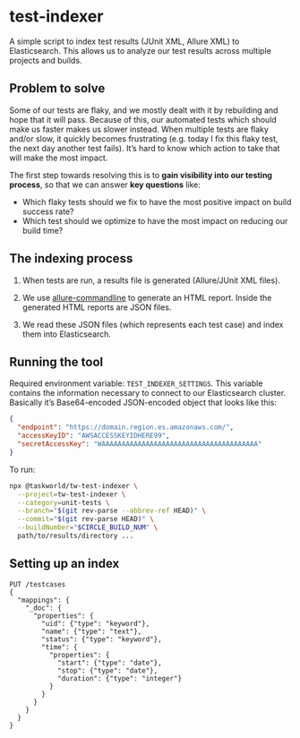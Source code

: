 # test-indexer

A simple script to index test results (JUnit XML, Allure XML) to Elasticsearch.
This allows us to analyze our test results across multiple projects and builds.

## Problem to solve

Some of our tests are flaky, and we mostly dealt with it by rebuilding and hope
that it will pass. Because of this, our automated tests which should make us
faster makes us slower instead. When multiple tests are flaky and/or slow, it
quickly becomes frustrating (e.g. today I fix this flaky test, the next day
another test fails). It’s hard to know which action to take that will make the
most impact.

The first step towards resolving this is to **gain visibility into our testing
process**, so that we can answer **key questions** like:

- Which flaky tests should we fix to have the most positive impact on build
  success rate?
- Which test should we optimize to have the most impact on reducing our build
  time?

## The indexing process

1. When tests are run, a results file is generated (Allure/JUnit XML files).

2. We use [allure-commandline](https://www.npmjs.com/package/allure-commandline)
   to generate an HTML report. Inside the generated HTML reports are JSON files.

3. We read these JSON files (which represents each test case) and index them
   into Elasticsearch.

## Running the tool

Required environment variable: `TEST_INDEXER_SETTINGS`. This variable contains
the information necessary to connect to our Elasticsearch cluster. Basically
it’s Base64-encoded JSON-encoded object that looks like this:

```json
{
  "endpoint": "https://domain.region.es.amazonaws.com/",
  "accessKeyID": "AWSACCESSKEYIDHERE99",
  "secretAccessKey": "WAAAAAAAAAAAAAAAAAAAAAAAAAAAAAAAAAAAAAAA"
}
```

To run:

```sh
npx @taskworld/tw-test-indexer \
  --project=tw-test-indexer \
  --category=unit-tests \
  --branch="$(git rev-parse --abbrev-ref HEAD)" \
  --commit="$(git rev-parse HEAD)" \
  --buildNumber="$CIRCLE_BUILD_NUM" \
  path/to/results/directory ...
```

## Setting up an index

```
PUT /testcases
{
  "mappings": {
    "_doc": {
      "properties": {
        "uid": {"type": "keyword"},
        "name": {"type": "text"},
        "status": {"type": "keyword"},
        "time": {
          "properties": {
            "start": {"type": "date"},
            "stop": {"type": "date"},
            "duration": {"type": "integer"}
          }
        }
      }
    }
  }
}
```

